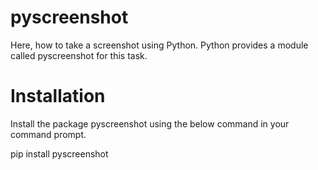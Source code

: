 # pyscreenshot
Here, how to take a screenshot using Python. Python provides a module called pyscreenshot for this task.

# Installation
Install the package pyscreenshot using the below command in your command prompt.

pip install pyscreenshot
